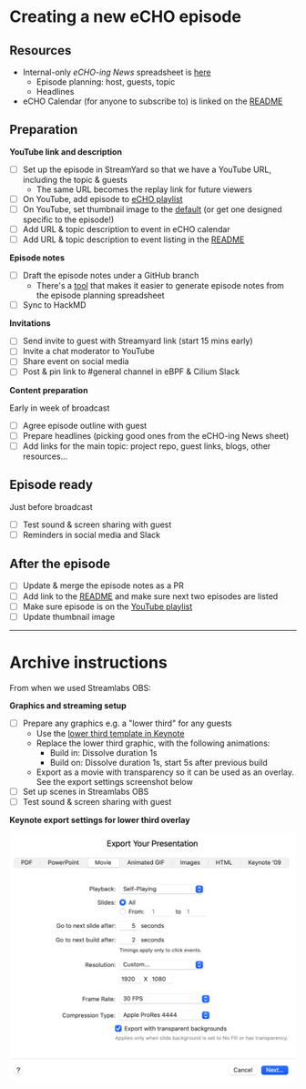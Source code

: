 # Creating a new eCHO episode

## Resources

* Internal-only *eCHO-ing News* spreadsheet is [here](https://docs.google.com/spreadsheets/d/1Aq6sfOA06KbXNymt0UbBHYnvf-YWlR8e-oXjATzAigg/edit?usp=sharing)
  * Episode planning: host, guests, topic
  * Headlines
* eCHO Calendar (for anyone to subscribe to) is linked on the [README](README.md) 

## Preparation

**YouTube link and description**

* [ ] Set up the episode in StreamYard so that we have a YouTube URL, including the topic & guests
  * The same URL becomes the replay link for future viewers
* [ ] On YouTube, add episode to [eCHO playlist](https://www.youtube.com/playlist?list=PLDg_GiBbAx-mY3VFLPbLHcxo6wUjejAOC)
* [ ] On YouTube, set thumbnail image to the [default](https://github.com/isovalent/eCHO/blob/main/images/echo-cilium-ebpf-k8s.png) (or get one designed specific to the episode!) 
* [ ] Add URL & topic description to event in eCHO calendar 
* [ ] Add URL & topic description to event listing in the [README](README.md) 

**Episode notes**

* [ ] Draft the episode notes under a GitHub branch
  * There's a [tool](./episodes/README.md) that makes it easier to generate episode notes from the episode planning spreadsheet
* [ ] Sync to HackMD

**Invitations**

* [ ] Send invite to guest with Streamyard link (start 15 mins early)
* [ ] Invite a chat moderator to YouTube
* [ ] Share event on social media
* [ ] Post & pin link to #general channel in eBPF & Cilium Slack

**Content preparation**

Early in week of broadcast
* [ ] Agree episode outline with guest
* [ ] Prepare headlines (picking good ones from the eCHO-ing News sheet)
* [ ] Add links for the main topic: project repo, guest links, blogs, other resources...

## Episode ready

Just before broadcast
* [ ] Test sound & screen sharing with guest
* [ ] Reminders in social media and Slack

## After the episode

* [ ] Update & merge the episode notes as a PR
* [ ] Add link to the [README](README.md) and make sure next two episodes are listed
* [ ] Make sure episode is on the [YouTube playlist](https://www.youtube.com/playlist?list=PLDg_GiBbAx-mY3VFLPbLHcxo6wUjejAOC)
* [ ] Update thumbnail image

---------------------------------

# Archive instructions 

From when we used Streamlabs OBS:

**Graphics and streaming setup**

* [ ] Prepare any graphics e.g. a "lower third" for any guests
  * Use the [lower third template in Keynote](https://github.com/isovalent/eCHO/blob/main/streaming-assets/lower%20third%20example.key) 
  * Replace the lower third graphic, with the following animations:
    * Build in: Dissolve duration 1s
    * Build on: Dissolve duration 1s, start 5s after previous build
  * Export as a movie with transparency so it can be used as an overlay. See the export settings screenshot below
* [ ] Set up scenes in Streamlabs OBS
* [ ] Test sound & screen sharing with guest

**Keynote export settings for lower third overlay**

![](/images/overlay-keynote-export-settings.png)
